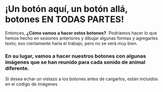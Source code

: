 # ¡Un botón aquí, un botón allá, botones EN TODAS PARTES!

Entonces, **¿Cómo vamos a hacer estos botones?**. Podríamos hacer lo que hemos hecho en sesiones anteriores y dibujar algunas formas y agregarles texto; eso ciertamente haría el trabajo, pero no se verá muy bien. 

### En su lugar, vamos a hacer nuestros botones con algunas imágenes que se han reunido para cada sonido de animal diferente. 

Si desea echar un vistazo a los botones antes de cargarlos, están incluidos en el código de imágenes
<!--stackedit_data:
eyJoaXN0b3J5IjpbLTEzOTYzNzMzMjUsODcyNzcyNDc5XX0=
-->